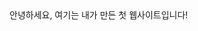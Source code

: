 <!DOCTYPE html>
<html lang="ko">
<head>
    <meta charset="UTF-8">
    <title>나의 첫 웹사이트</title>
</head>
<body>
    안녕하세요, 여기는 내가 만든 첫 웹사이트입니다!
</body>
</html>
